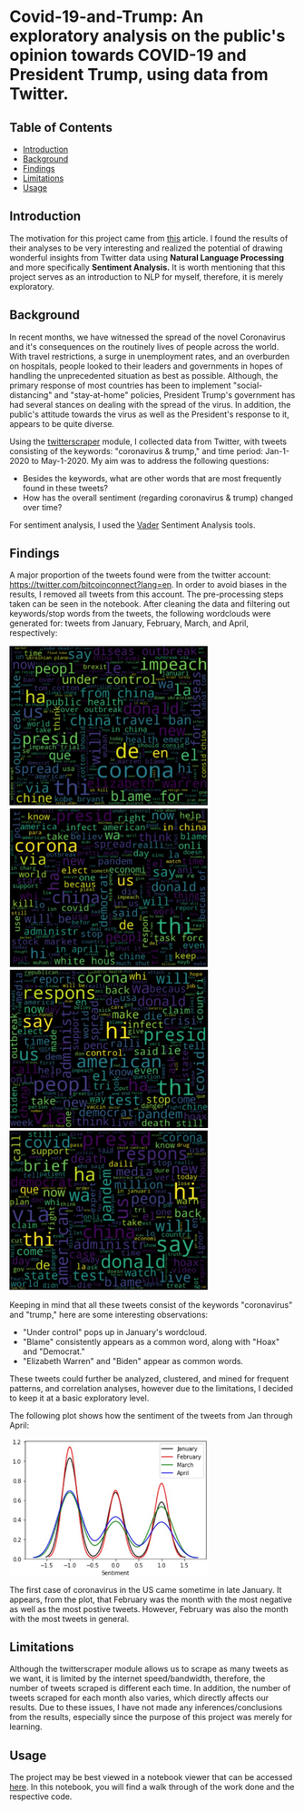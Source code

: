 # Covid-19-and-Trump: An exploratory analysis on the public's opinion towards COVID-19 and President Trump, using data from Twitter.

## Table of Contents
* [Introduction](#introduction)
* [Background](#background)
* [Findings](#findings)
* [Limitations](#limitations)
* [Usage](#usage)

## Introduction

The motivation for this project came from [this](https://towardsdatascience.com/understanding-political-twitter-ce3476a38377) article. I found the results of their analyses to be very interesting and realized the potential of drawing wonderful insights from Twitter data using **Natural Language Processing** and more specifically **Sentiment Analysis.** It is worth mentioning that this project serves as an introduction to NLP for myself, therefore, it is merely exploratory.

## Background

In recent months, we have witnessed the spread of the novel Coronavirus and it's consequences on the routinely lives of people across the world. With travel restrictions, a surge in unemployment rates, and an overburden on hospitals, people looked to their leaders and governments in hopes of handling the unprecedented situation as best as possible. Although, the primary response of most countries has been to implement "social-distancing" and "stay-at-home" policies, President Trump's government has had several stances on dealing with the spread of the virus. In addition, the public's attitude towards the virus as well as the President's response to it, appears to be quite diverse.

Using the [twitterscraper](https://github.com/taspinar/twitterscraper) module, I collected data from Twitter, with tweets consisting of the keywords: "coronavirus & trump," and time period: Jan-1-2020 to May-1-2020. My aim was to address the following questions:

- Besides the keywords, what are other words that are most frequently found in these tweets?
- How has the overall sentiment (regarding coronavirus & trump) changed over time?

For sentiment analysis, I used the [Vader](https://github.com/cjhutto/vaderSentiment) Sentiment Analysis tools.

## Findings

A major proportion of the tweets found were from the twitter account: https://twitter.com/bitcoinconnect?lang=en. In order to avoid biases in the results, I removed all tweets from this account. The pre-processing steps taken can be seen in the notebook. After cleaning the data and filtering out keywords/stop words from the tweets, the following wordclouds were generated for: tweets from January, February, March, and April, respectively:

<img src="Visualizations/jan.JPG" width=350>          <img src="Visualizations/feb.JPG" width=350>
<img src="Visualizations/march.JPG" width=350>        <img src="Visualizations/april.JPG" width=350>  

Keeping in mind that all these tweets consist of the keywords "coronavirus" and "trump," here are some interesting observations:
- "Under control" pops up in January's wordcloud.
- "Blame" consistently appears as a common word, along with "Hoax" and "Democrat."
- "Elizabeth Warren" and "Biden" appear as common words.

These tweets could further be analyzed, clustered, and mined for frequent patterns, and correlation analyses, however due to the limitations, I decided to keep it at a basic exploratory level.

The following plot shows how the sentiment of the tweets from Jan through April:

<img src="Visualizations/SentimentAnalysis.JPG" width=350>

The first case of coronavirus in the US came sometime in late January. It appears, from the plot, that February was the month with the most negative as well as the most postive tweets. However, February was also the month with the most tweets in general.

## Limitations

Although the twitterscraper module allows us to scrape as many tweets as we want, it is limited by the internet speed/bandwidth, therefore, the number of tweets scraped is different each time. In addition, the number of tweets scraped for each month also varies, which directly affects our results. Due to these issues, I have not made any inferences/conclusions from the results, especially since the purpose of this project was merely for learning.

## Usage

The project may be best viewed in a notebook viewer that can be accessed [here](). In this notebook, you will find a walk through of the work done and the respective code.
